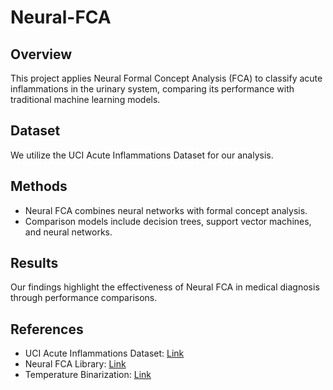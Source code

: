 # Neural-FCA

## Overview

This project applies Neural Formal Concept Analysis (FCA) to classify acute inflammations in the urinary system, comparing its performance with traditional machine learning models.

## Dataset

We utilize the UCI Acute Inflammations Dataset for our analysis.

## Methods

- Neural FCA combines neural networks with formal concept analysis.
- Comparison models include decision trees, support vector machines, and neural networks.

## Results

Our findings highlight the effectiveness of Neural FCA in medical diagnosis through performance comparisons.

## References

- UCI Acute Inflammations Dataset: [Link](https://archive.ics.uci.edu/dataset/184/acute+inflammations)
- Neural FCA Library: [Link](https://github.com/MariiaZueva/neuralFCA)
- Temperature Binarization: [Link](https://en.wikipedia.org/wiki/Human_body_temperature)
